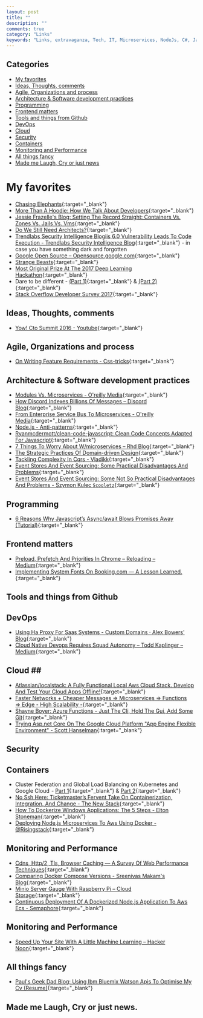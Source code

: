 ```yaml
---
layout: post
title: ""
description: ""
comments: true
category: "Links"
keywords: "Links, extravaganza, Tech, IT, Microservices, NodeJs, C#, Javascript, Solution architecture"
---
```


## Categories ##
* [My favorites](#favorites)
* [Ideas, Thoughts, comments](#ideas)
* [Agile, Organizations and process](#agile)
* [Architecture & Software development practices](#development)
* [Programming](#net)
* [Frontend matters](#web)
* [Tools and things from Github](#tools)
* [DevOps](#devops)
* [Cloud](#cloud)
* [Security](#security)
* [Containers](#containers)
* [Monitoring and Performance](#monitoring)
* [All things fancy](#buzz)
* [Made me Laugh, Cry or just news](#news)

# My favorites<a name="favorites"></a> #
* [Chasing Elephants](https://www.slideshare.net/slideshow/embed_code/key/lksB7Dk8sv1QOi){:target="_blank"}
* [More Than A Hoodie: How We Talk About Developers](https://www.twilio.com/blog/2017/03/more-than-a-hoodie-how-we-talk-about-developers.html){:target="_blank"}
* [Jessie Frazelle's Blog: Setting The Record Straight: Containers Vs. Zones Vs. Jails Vs. Vms](https://blog.jessfraz.com/post/containers-zones-jails-vms/){:target="_blank"}
* [Do We Still Need Architects?](http://www.ruthmalan.com/Journal/2016/2016JournalFebruary.htm#Still_Need_Architects){:target="_blank"}
* [Trendlabs Security Intelligence Blogiis 6.0 Vulnerability Leads To Code Execution - Trendlabs Security Intelligence Blog](http://blog.trendmicro.com/trendlabs-security-intelligence/iis-6-0-vulnerability-leads-code-execution/){:target="_blank"} - in case you have something dark and forgotten
* [Google Open Source – Opensource.google.com](https://opensource.google.com/){:target="_blank"}
* [Strange Beasts](https://vimeo.com/209070629){:target="_blank"}
* [Most Original Prize At The 2017 Deep Learning Hackathon](http://lifepluslinux.blogspot.dk/2017/03/most-original-prize-at-2017-deep.html){:target="_blank"}
* Dare to be different - [(Part 1)](https://www.linkedin.com/pulse/dare-different-part-1-benji-portwin){:target="_blank"}  & [(Part 2)](https://labs.spotify.com/2017/03/29/dare-to-be-different-part-2/){:target="_blank"}
* [Stack Overflow Developer Survey 2017](https://stackoverflow.com/insights/survey/2017){:target="_blank"}

## Ideas, Thoughts, comments <a name="ideas"></a> ##
* [Yow! Cto Summit 2016 - Youtube](https://www.youtube.com/playlist?list=PLIpl4GKFQR6cTXv5x6gRr6IN6V3KXVDUZ&__s=amwwwz5judsp1dsfgko7){:target="_blank"}

## Agile, Organizations and process<a name="agile"></a> ##
* [On Writing Feature Requirements - Css-tricks](https://css-tricks.com/writing-feature-requirements/){:target="_blank"}

## Architecture & Software development practices <a name="development"></a> ##
* [Modules Vs. Microservices - O'reilly Media](https://www.oreilly.com/ideas/modules-vs-microservices){:target="_blank"}
* [How Discord Indexes Billions Of Messages – Discord Blog](https://blog.discordapp.com/how-discord-indexes-billions-of-messages-e3d5e9be866f){:target="_blank"}
* [From Enterprise Service Bus To Microservices - O'reilly Media](https://www.oreilly.com/ideas/from-enterprise-service-bus-to-microservices){:target="_blank"}
* [Node.js - Anti-patterns](http://blog.avenuecode.com/nodejs-anti-patterns){:target="_blank"}
* [Ryanmcdermott/clean-code-javascript: Clean Code Concepts Adapted For Javascript](https://github.com/ryanmcdermott/clean-code-javascript){:target="_blank"}
* [7 Things To Worry About W/microservices – Rhd Blog](https://developers.redhat.com/blog/2017/03/30/7-things-to-worry-about-wmicroservices/){:target="_blank"}
* [The Strategic Practices Of Domain-driven Design](https://drive.google.com/file/d/0Bx82WDAArpAveGpBUWUtbGRWMnM/view){:target="_blank"}
* [Tackling Complexity In Cqrs - Vladikk](http://vladikk.com/2017/03/20/tackling-complexity-in-cqrs/?__s=amwwwz5judsp1dsfgko7){:target="_blank"}
* [Event Stores And Event Sourcing: Some Practical Disadvantages And Problems](http://www.ben-morris.com/event-stores-and-event-sourcing-some-practical-disadvantages-and-problems/?__s=amwwwz5judsp1dsfgko7){:target="_blank"}
* [Event Stores And Event Sourcing: Some Not So Practical Disadvantages And Problems - Szymon Kulec `Scooletz`](https://blog.scooletz.com/2017/03/20/event-stores-and-event-sourcing-some-not-so-practical-disadvantages-and-problems/?__s=amwwwz5judsp1dsfgko7){:target="_blank"}

## Programming <a name="net"></a> ##
* [6 Reasons Why Javascript’s Async/await Blows Promises Away (Tutorial)](https://hackernoon.com/6-reasons-why-javascripts-async-await-blows-promises-away-tutorial-c7ec10518dd9){:target="_blank"}

## Frontend matters <a name="web"></a> ##
* [Preload, Prefetch And Priorities In Chrome – Reloading – Medium](https://medium.com/reloading/preload-prefetch-and-priorities-in-chrome-776165961bbf){:target="_blank"}
* [Implementing System Fonts On Booking.com — A Lesson Learned.](https://booking.design/implementing-system-fonts-on-booking-com-a-lesson-learned-bdc984df627f){:target="_blank"}

## Tools and things from Github <a name="tools"></a> ##

## DevOps<a name="devops"></a> ##
* [Using Ha Proxy For Saas Systems - Custom Domains · Alex Bowers' Blog](https://zando.io/post/haproxy-saas-custom-domains/){:target="_blank"}
* [Cloud Native Devops Requires Squad Autonomy – Todd Kaplinger – Medium](https://medium.com/@todkap/cloud-native-devops-requires-squad-autonomy-2aefdbade8ce){:target="_blank"}

## Cloud <a name="cloud"></a>##
* [Atlassian/localstack: A Fully Functional Local Aws Cloud Stack. Develop And Test Your Cloud Apps Offline!](https://github.com/atlassian/localstack){:target="_blank"}
* [Faster Networks + Cheaper Messages => Microservices => Functions => Edge - High Scalability -](http://highscalability.com/blog/2017/3/27/faster-networks-cheaper-messages-microservices-functions-edg.html){:target="_blank"}
* [Shayne Boyer: Azure Functions - Just The Cli, Hold The Gui, Add Some Git](http://tattoocoder.com/azure-functions-just-the-cli-hold-the-gui-add-some-git/){:target="_blank"}
* [Trying Asp.net Core On The Google Cloud Platform "App Engine Flexible Environment" - Scott Hanselman](https://www.hanselman.com/blog/TryingASPNETCoreOnTheGoogleCloudPlatformAppEngineFlexibleEnvironment.aspx){:target="_blank"}

## Security<a name="security"></a> ##

## Containers <a name="containers"></a> ##
* Cluster Federation and Global Load Balancing on Kubernetes and Google Cloud  - [Part 1](https://medium.com/google-cloud/planet-scale-microservices-with-cluster-federation-and-global-load-balancing-on-kubernetes-and-a8e7ef5efa5e){:target="_blank"} & [Part 2](https://medium.com/google-cloud/planet-scale-microservices-with-cluster-federation-and-global-load-balancing-on-kubernetes-and-cd182f981653){:target="_blank"}
* [No Ssh Here: Ticketmaster’s Fervent Take On Containerization, Integration, And Change - The New Stack](https://thenewstack.io/choke-points-ticketmasters-take-containerization-integration-change/){:target="_blank"}
* [How To Dockerize Windows Applications: The 5 Steps - Elton Stoneman](https://blog.sixeyed.com/how-to-dockerize-windows-applications/){:target="_blank"}
* [Deploying Node.js Microservices To Aws Using Docker - @Risingstack](https://community.risingstack.com/deploying-node-js-microservices-to-aws-using-docker/){:target="_blank"}

## Monitoring and Performance <a name="monitoring"></a> ##
* [Cdns, Http/2, Tls, Browser Caching — A Survey Of Web Performance Techniques](https://medium.baqend.com/hosting-lessons-learned-6010992eb257){:target="_blank"}
* [Comparing Docker Compose Versions - Sreenivas Makam's Blog](https://sreeninet.wordpress.com/2017/03/28/comparing-docker-compose-versions/){:target="_blank"}
* [Minio Server Gauge With Raspberry Pi – Cloud Storage](https://blog.minio.io/minio-server-gauge-with-raspberry-pi-e43d7b3c932d){:target="_blank"}
* [Continuous Deployment Of A Dockerized Node.js Application To Aws Ecs - Semaphore](https://semaphoreci.com/community/tutorials/continuous-deployment-of-a-dockerized-node-js-application-to-aws-ecs){:target="_blank"}

## Monitoring and Performance <a name="monitoring"></a> ##
* [Speed Up Your Site With A Little Machine Learning – Hacker Noon](https://hackernoon.com/speed-up-your-site-with-a-little-machine-learning-fa9eb7c86dbb){:target="_blank"}

## All things fancy <a name="buzz"></a> ##
* [Paul's Geek Dad Blog: Using Ibm Bluemix Watson Apis To Optimise My Cv (Resume)](http://pdwhomeautomation.blogspot.dk/2017/03/using-ibm-bluemix-watson-apis-to.html){:target="_blank"}

## Made me Laugh, Cry or just news. <a name="news"></a> ##
